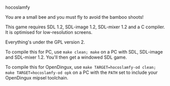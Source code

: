 hocoslamfy

You are a small bee and you must fly to avoid the bamboo shoots!

This game requires SDL 1.2, SDL-image 1.2, SDL-mixer 1.2 and a C compiler. It is optimised for low-resolution screens.

Everything's under the GPL version 2.

To compile this for PC, use `make clean; make` on a PC with SDL, SDL-image and SDL-mixer 1.2. You'll then get a windowed SDL game.

To compile this for OpenDingux, use `make TARGET=hocoslamfy-od clean; make TARGET=hocoslamfy-od opk` on a PC with the `PATH` set to include your OpenDingux mipsel toolchain.